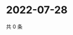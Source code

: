 # 2022-07-28

共 0 条

<!-- BEGIN WEIBO -->
<!-- 最后更新时间 Thu Jul 28 2022 17:16:09 GMT+0800 (China Standard Time) -->

<!-- END WEIBO -->
